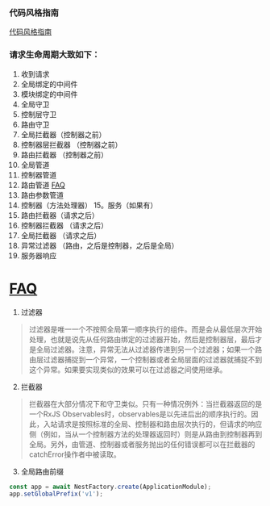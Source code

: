 ### 代码风格指南

[代码风格指南](https://angular.cn/guide/styleguide)

### 请求生命周期大致如下：

1. 收到请求
2. 全局绑定的中间件
3. 模块绑定的中间件
4. 全局守卫
5. 控制层守卫
6. 路由守卫
7. 全局拦截器（控制器之前）
8. 控制器层拦截器 （控制器之前）
9. 路由拦截器 （控制器之前）
10. 全局管道
11. 控制器管道
12. 路由管道 [FAQ](https://docs.nestjs.cn/7/faq)
13. 路由参数管道
14. 控制器（方法处理器） 15。服务（如果有）
15. 路由拦截器（请求之后）
16. 控制器拦截器 （请求之后）
17. 全局拦截器 （请求之后）
18. 异常过滤器 （路由，之后是控制器，之后是全局）
19. 服务器响应

# [FAQ](https://docs.nestjs.cn/7/faq)

1. 过滤器
> 过滤器是唯一一个不按照全局第一顺序执行的组件。而是会从最低层次开始处理，也就是说先从任何路由绑定的过滤器开始，然后是控制器层，最后才是全局过滤器。注意，异常无法从过滤器传递到另一个过滤器；如果一个路由层过滤器捕捉到一个异常，一个控制器或者全局层面的过滤器就捕捉不到这个异常。如果要实现类似的效果可以在过滤器之间使用继承。

2. 拦截器

> 拦截器在大部分情况下和守卫类似。只有一种情况例外：当拦截器返回的是一个RxJS Observables时，observables是以先进后出的顺序执行的。因此，入站请求是按照标准的全局、控制器和路由层次执行的，但请求的响应侧（例如，当从一个控制器方法的处理器返回时）则是从路由到控制器再到全局。另外，由管道、控制器或者服务抛出的任何错误都可以在拦截器的catchError操作者中被读取。

3. 全局路由前缀

```javascript
const app = await NestFactory.create(ApplicationModule);
app.setGlobalPrefix('v1');
```
